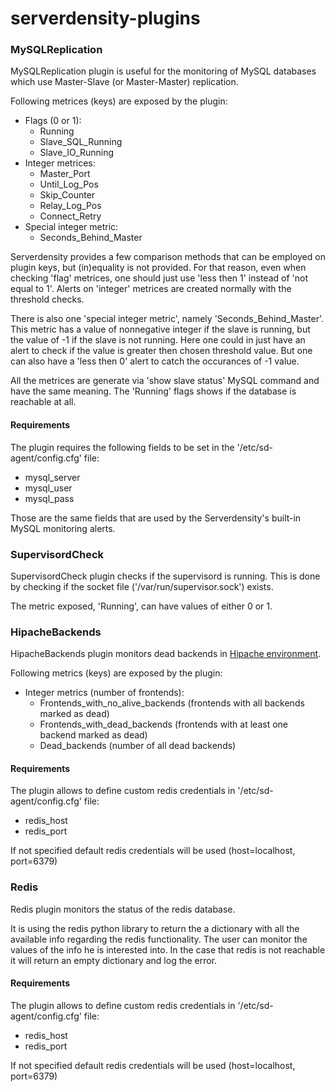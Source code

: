 # serverdensity-plugins

### MySQLReplication
MySQLReplication plugin is useful for the monitoring of MySQL databases which
use Master-Slave (or Master-Master) replication.

Following metrices (keys) are exposed by the plugin:
* Flags (0 or 1):
    + Running
    + Slave_SQL_Running
    + Slave_IO_Running
* Integer metrices:
    + Master_Port
    + Until_Log_Pos
    + Skip_Counter
    + Relay_Log_Pos
    + Connect_Retry
* Special integer metric:
    + Seconds_Behind_Master

Serverdensity provides a few comparison methods that can be employed on plugin
keys, but (in)equality is not provided. For that reason, even when checking
'flag' metrices, one should just use 'less then 1' instead of 'not equal to 1'.
Alerts on 'integer' metrices are created normally with the threshold checks.

There is also one 'special integer metric', namely 'Seconds_Behind_Master'.
This metric has a value of nonnegative integer if the slave is running, but the
value of -1 if the slave is not running. Here one could in just have an alert
to check if the value is greater then chosen threshold value. But one can also
have a 'less then 0' alert to catch the occurances of -1 value.

All the metrices are generate via 'show slave status' MySQL command and have
the same meaning. The 'Running' flags shows if the database is reachable at
all.

#### Requirements
The plugin requires the following fields to be set in the
'/etc/sd-agent/config.cfg' file:
* mysql_server
* mysql_user
* mysql_pass

Those are the same fields that are used by the Serverdensity's built-in MySQL
monitoring alerts.


### SupervisordCheck
SupervisordCheck plugin checks if the supervisord is running. This is done by
checking if the socket file ('/var/run/supervisor.sock') exists.

The metric exposed, 'Running', can have values of either 0 or 1.

### HipacheBackends
HipacheBackends plugin monitors dead backends in [Hipache environment](https://github.com/dotcloud/hipache).

Following metrics (keys) are exposed by the plugin:

* Integer metrics (number of frontends):
    + Frontends_with_no_alive_backends (frontends with all backends marked as dead)
    + Frontends_with_dead_backends (frontends with at least one backend marked as dead)
    + Dead_backends (number of all dead backends)

#### Requirements
The plugin allows to define custom redis credentials in '/etc/sd-agent/config.cfg' file:

* redis_host
* redis_port

If not specified default redis credentials will be used (host=localhost, port=6379)

### Redis
Redis plugin monitors the status of the redis database.

It is using the redis python library to return the a dictionary with all the available info regarding the redis functionality. The user can monitor the values of the info he is interested into. In the case that redis is not reachable it will return an empty dictionary and log the error.

#### Requirements
The plugin allows to define custom redis credentials in '/etc/sd-agent/config.cfg' file:

* redis_host
* redis_port

If not specified default redis credentials will be used (host=localhost, port=6379)
